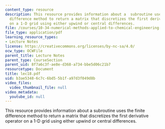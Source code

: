 ```yaml
---
content_type: resource
description: This resource provides information about a  subroutine uses the finite
  difference method to return a matrix that discretizes the first derivative operator
  on a 1-D grid using either upwind or central differences.
file: /courses/10-34-numerical-methods-applied-to-chemical-engineering-fall-2005/b3ae53486c7c6bd55b1fa97d3f049d8b_lec18.pdf
file_type: application/pdf
learning_resource_types:
- Lecture Notes
license: https://creativecommons.org/licenses/by-nc-sa/4.0/
ocw_type: OCWFile
parent_title: Lecture Notes
parent_type: CourseSection
parent_uid: 8f7a6c3f-ae8e-d368-a734-bbe5d06c21b7
resourcetype: Document
title: lec18.pdf
uid: b3ae5348-6c7c-6bd5-5b1f-a97d3f049d8b
video_files:
  video_thumbnail_file: null
video_metadata:
  youtube_id: null
---
```

This resource provides information about a  subroutine uses the finite difference method to return a matrix that discretizes the first derivative operator on a 1-D grid using either upwind or central differences.